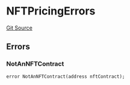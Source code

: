 # NFTPricingErrors
[Git Source](https://github.com/thrackle-io/forte-rules-engine/blob/1c8d4aea6c73ad5ec24590e9388e17186ef859be/src/common/IErrors.sol)


## Errors
### NotAnNFTContract

```solidity
error NotAnNFTContract(address nftContract);
```

